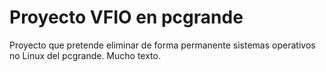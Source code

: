# Proyecto VFIO en pcgrande

Proyecto que pretende eliminar de forma permanente sistemas operativos no Linux del pcgrande.
Mucho texto.
